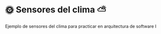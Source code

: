 # 🌞 Sensores del clima ⛅

Ejemplo de sensores del clima para practicar en arquitectura de software I
